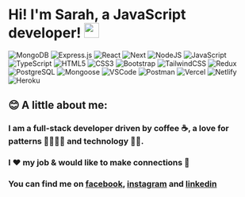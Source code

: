 # Hi! I'm Sarah, a JavaScript developer! <img src="https://user-images.githubusercontent.com/82496944/158371286-0c66705f-081a-4d63-923f-6f8a781778a5.gif" width="30px">

<!--
**sgf-HonestAnt/sgf-HonestAnt** is a ✨ _special_ ✨ repository because its `README.md` (this file) appears on your GitHub profile.

Here are some ideas to get you started:

- 🔭 I’m currently working on ...
- 🌱 I’m currently learning ...
- 👯 I’m looking to collaborate on ...
- 🤔 I’m looking for help with ...
- 💬 Ask me about ...
- 📫 How to reach me: ...
- 😄 Pronouns: ...
- ⚡ Fun fact: ...
-->

<!-- ### I'm currently working on my <a href="https://portfolio-sgf-honestant.vercel.app/">portfolio</a>.
 -->
![MongoDB](https://img.shields.io/badge/MongoDB-darkgreen?style=plastic&logo=mongodb) 
![Express.js](https://img.shields.io/badge/Express.js-darkgreen?style=plastic&logo=express) 
![React](https://img.shields.io/badge/React-darkgreen?style=plastic&logo=react) 
![Next](https://img.shields.io/badge/Next.js-darkgreen?style=plastic&logo=nextdotjs) 
![NodeJS](https://img.shields.io/badge/Node.js-darkgreen?style=plastic&logo=node.js)
![JavaScript](https://img.shields.io/badge/JavaScript-2a2a2a?style=plastic&logo=javascript) 
![TypeScript](https://img.shields.io/badge/TypeScript-2a2a2a?style=plastic&logo=typescript) 
![HTML5](https://img.shields.io/badge/Html5-2a2a2a?style=plastic&logo=html5) 
![CSS3](https://img.shields.io/badge/Css3-2a2a2a?style=plastic&logo=css3) 
![Bootstrap](https://img.shields.io/badge/Bootstrap-2a2a2a?style=plastic&logo=bootstrap) 
![TailwindCSS](https://img.shields.io/badge/TailwindCSS-2a2a2a?style=plastic&logo=tailwindcss) 
![Redux](https://img.shields.io/badge/Redux-2a2a2a?style=plastic&logo=redux) 
![PostgreSQL](https://img.shields.io/badge/PostgreSQL-2a2a2a?style=plastic&logo=postgresql) 
![Mongoose](https://img.shields.io/badge/Mongoose-2a2a2a?style=plastic&logo=npm) 
![VSCode](https://img.shields.io/badge/VsCode-2a2a2a?style=plastic&logo=vscode) 
![Postman](https://img.shields.io/badge/Postman-2a2a2a?style=plastic&logo=postman) 
![Vercel](https://img.shields.io/badge/Vercel-2a2a2a?style=plastic&logo=vercel) 
![Netlify](https://img.shields.io/badge/Netlify-2a2a2a?style=plastic&logo=netlify)
![Heroku](https://img.shields.io/badge/Heroku-2a2a2a?style=plastic&logo=heroku) 
<!-- ![SocketIO](https://img.shields.io/badge/Socket.io-2a2a2a?style=plastic&logo=socket.io)
 -->
 
<!-- ## 📈 My stats:

<a href="https://github.com/sgf-HonestAnt/sgf-HonestAnt">
  <img align="center" src="https://github-readme-stats.vercel.app/api/top-langs/?username=sgf-HonestAnt&hide=java,html,tex&title_color=ffffff&text_color=c9cacc&icon_color=2bbc8a&bg_color=1d1f21&langs_count=3" />
</a>
<a href="https://github.com/sgf-HonestAnt/sgf-HonestAnt">
  <img align="center" src="https://github-readme-stats.vercel.app/api?username=sgf-HonestAnt&show_icons=true&line_height=27&count_private=true&title_color=ffffff&text_color=c9cacc&icon_color=2bbc8a&bg_color=1d1f21" alt="Sarah's GitHub Stats" />
</a> -->

<!-- <a href="https://github.com/sgf-HonestAnt/Bamboo_FE">
  <img align="center" src="https://github-readme-stats.vercel.app/api/pin/?username=sgf-HonestAnt&repo=Bamboo_FE&title_color=ffffff&text_color=c9cacc&icon_color=2bbc8a&bg_color=1d1f21" />
</a>     -->

## 😊 A little about me:

### I am a full-stack developer driven by coffee ☕, a love for patterns 🌸🌹🌸🌹 and technology 👩‍💻. 
### I ❤️ my job & would like to make connections 🤝
### You can find me on [facebook][1], [instagram][2] and [linkedin][3]

<!-- Links to your social media accounts -->

[1]: https://www.facebook.com/sarahguineverefisher
[2]: https://www.instagram.com/sarah_the_dev/
[3]: https://www.linkedin.com/in/sarahguineverefisher
[4]: mailto:sgfishercardiff@gmail.com
<!-- 
<a href="https://youtu.be/wH4G0BhBfBA?t=894"><img src="https://user-images.githubusercontent.com/82496944/158368842-e299f23c-7d0b-45d6-a95d-3ec34366521e.png" 
alt="SOLO CAPSTONE DEMO DAY" width="240" border="10" /></a> -->


